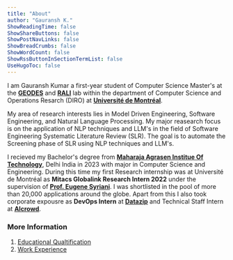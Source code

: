 ```yaml
---
title: "About"
author: "Gauransh K."
ShowReadingTime: false
ShowShareButtons: false
ShowPostNavLinks: false
ShowBreadCrumbs: false
ShowWordCount: false
ShowRssButtonInSectionTermList: false
UseHugoToc: false
---
```

I am Gauransh Kumar a first-year student of Computer Science Master's at the [**GEODES**](https://geodes.iro.umontreal.ca/) and [**RALI**](https://rali.iro.umontreal.ca/rali/?q=fr) lab within the department of Computer Science and Operations Resarch (DIRO) at [**Université de Montréal**](https://rali.iro.umontreal.ca/rali/?q=fr).

My area of research interests lies in Model Driven Engineering, Software Engineering, and Natural Language Processing. My major reasearch focus is on the application of NLP techniques and LLM's in the field of Software Engineering Systematic Literature Review (SLR). The goal is to automate the Screening phase of SLR using NLP techniques and LLM's.

I recieved my Bachelor's degree from [**Maharaja Agrasen Institue Of Technology**](https://mait.ac.in), Delhi India in 2023 with major in Computer Science and Engineering. During this time my first Research internship was at Université de Montréal as **Mitacs Globalink Research Intern 2022** under the supervision of [**Prof. Eugene Syriani**](http://www.iro.umontreal.ca/~syriani/). I was shortlisted in the pool of more than 20,000 applications around the globe. Apart from this I also took corporate expousre as **DevOps Intern** at [**Datazip**](https://datazip.io/) and Technical Staff Intern at [**AIcrowd**](https://www.aicrowd.com/).


### More Information
1. [Educational Qualtification](/about/education/)
2. [Work Experience](/about/experience/)
